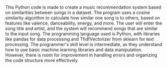 This Python code is made to create a music recommendation system based on similarities between songs in a dataset. The program uses a cosine similarity algorithm to calculate how similar one song is to others, based on features like valence, danceability, energy, and more. The user will enter the song title and artist, and the system will recommend songs that are similar to the input song. The programming language used is Python, with libraries like pandas for data processing and TfidfVectorizer from sklearn for text processing. The programmer's skill level is intermediate, as they understand how to use basic machine learning libraries and data manipulation. However, there is room for improvement in handling errors and organizing the code structure more effectively.
